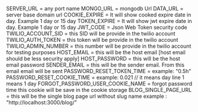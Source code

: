 SERVER_URL = any port name
MONGO_URL = mongodb Url
DATA_URL = server base domain url 
COOKIE_EXPIRE = It will show cooked expire date in day. Example 1 day or 15 day
TOKEN_EXPIRE = It will show jwt expire date in day. Example 1 day or 15 day
JWT_CODE = Json Web Token security code 
TWILIO_ACCOUNT_SID = this SID will be provide in the twilio  account
TWILIO_AUTH_TOKEN = this token will be provide in the twilio  account
TWILIO_ADMIN_NUMBER = this number will be provide in the twilio  account for testing purposes
HOST_EMAIL = this will be the host email [host email should be less security apply]
HOST_PASSWORD = this will be the host email password
SENDER_EMAIL =  this will be the sender email. From this email email will be sent
PASSWORD_RESET_TOKEN_TIME = example: "0.5h"
PASSWORD_RESET_COOKIE_TIME = example: 0.021 // it means day line 1 means 1 day
FORGOT_PASSWORD_USER_COOKIE_NAME = forgot password time this cookie will be save in the cookie storage
BLOG_SINGLE_PAGE_URL = this will be the single blog page url without slug name example : "http://localhost:3000/blog/"
